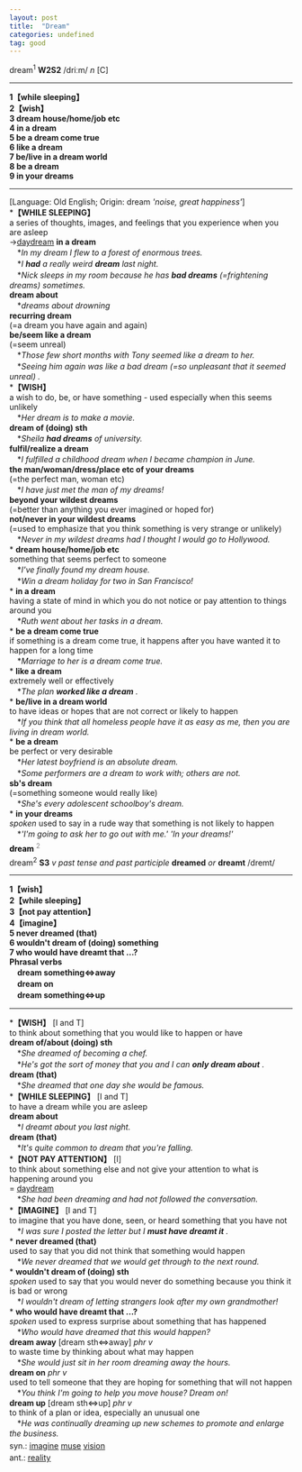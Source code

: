 ```yaml
---
layout: post
title:  "Dream"
categories: undefined
tag: good
---
```

<DIV style="MARGIN: 0px 0px 5px">dream<SUP>1</SUP> <B>W2S2</B> /driːm/ <I>n</I> [C] 
<HR>
<B>1【while sleeping】</B><BR><B>2【wish】</B><BR><B>3 dream house/home/job etc</B><BR><B>4 in a dream</B><BR><B>5 be a dream come true</B><BR><B>6 like a dream</B><BR><B>7 be/live in a dream world</B><BR><B>8 be a dream</B><BR><B>9 in your dreams</B>
<HR>
[Language: Old English; Origin: dream <I>'noise, great happiness'</I>]<BR>*<B>【WHILE SLEEPING】</B><BR>a series of thoughts, images, and feelings that you experience when you are asleep<BR>→<A href="{{ site.baseurl }}/daydream"><U>daydream</U></A> <B>in a dream</B><BR>　*<I>In my dream I flew to a forest of enormous trees.</I><BR>　*<I>I <B>had</B> a really weird <B>dream</B> last night.</I><BR>　*<I>Nick sleeps in my room because he has <B>bad dreams</B> (=frightening dreams) sometimes.</I><BR><B>dream about</B><BR>　*<I>dreams about drowning</I><BR><B>recurring dream</B><BR>(=a dream you have again and again) <BR><B>be/seem like a dream</B><BR>(=seem unreal)<BR>　*<I>Those few short months with Tony seemed like a dream to her.</I><BR>　*<I>Seeing him again was like a bad dream (=so unpleasant that it seemed unreal) .</I><BR>*<B>【WISH】</B><BR>a wish to do, be, or have something - used especially when this seems unlikely<BR>　*<I>Her dream is to make a movie.</I><BR><B>dream of (doing) sth</B><BR>　*<I>Sheila <B>had dreams</B> of university.</I><BR><B>fulfil/realize a dream</B><BR>　*<I>I fulfilled a childhood dream when I became champion in June.</I><BR><B>the man/woman/dress/place etc of your dreams</B><BR>(=the perfect man, woman etc)<BR>　*<I>I have just met the man of my dreams!</I><BR><B>beyond your wildest dreams</B><BR>(=better than anything you ever imagined or hoped for) <BR><B>not/never in your wildest dreams</B><BR>(=used to emphasize that you think something is very strange or unlikely)<BR>　*<I>Never in my wildest dreams had I thought I would go to Hollywood.</I><BR>* <B>dream house/home/job etc</B><BR>something that seems perfect to someone<BR>　*<I>I've finally found my dream house.</I><BR>　*<I>Win a dream holiday for two in San Francisco!</I><BR>* <B>in a dream</B><BR>having a state of mind in which you do not notice or pay attention to things around you<BR>　*<I>Ruth went about her tasks in a dream.</I><BR>* <B>be a dream come true</B><BR>if something is a dream come true, it happens after you have wanted it to happen for a long time<BR>　*<I>Marriage to her is a dream come true.</I><BR>* <B>like a dream</B><BR>extremely well or effectively<BR>　*<I>The plan <B>worked like a dream</B> .</I><BR>* <B>be/live in a dream world</B><BR>to have ideas or hopes that are not correct or likely to happen<BR>　*<I>If you think that all homeless people have it as easy as me, then you are living in dream world.</I><BR>* <B>be a dream</B><BR>be perfect or very desirable<BR>　*<I>Her latest boyfriend is an absolute dream.</I><BR>　*<I>Some performers are a dream to work with; others are not.</I><BR><B>sb's dream</B><BR>(=something someone would really like)<BR>　*<I>She's every adolescent schoolboy's dream.</I><BR>* <B>in your dreams</B><BR><I>spoken</I> used to say in a rude way that something is not likely to happen<BR>　*<I>'I'm going to ask her to go out with me.' 'In your dreams!'</I></DIV>
<DIV style="COLOR: #808080; MARGIN: 0px 0px 5px; LINE-HEIGHT: normal"><SPAN style="FONT-SIZE: 10.5pt; COLOR: #000000; LINE-HEIGHT: normal"><B>dream</B></SPAN> <SUP style="FONT-SIZE: 83%; LINE-HEIGHT: normal">2</SUP> </DIV>
<DIV style="MARGIN: 0px 0px 5px">dream<SUP>2</SUP> <B>S3</B> <I>v past tense and past participle</I> <B>dreamed</B> <I>or</I> <B>dreamt</B> /dremt/
<HR>
<B>1【wish】</B><BR><B>2【while sleeping】</B><BR><B>3【not pay attention】</B><BR><B>4【imagine】</B><BR><B>5 never dreamed (that)</B><BR><B>6 wouldn't dream of (doing) something</B><BR><B>7 who would have dreamt that ...?</B><BR><B>Phrasal verbs</B><BR>　<B>dream something⇔away</B><BR>　<B>dream on</B><BR>　<B>dream something⇔up</B>
<HR>
*<B>【WISH】</B> [I and T]<BR>to think about something that you would like to happen or have<BR><B>dream of/about (doing) sth</B><BR>　*<I>She dreamed of becoming a chef.</I><BR>　*<I>He's got the sort of money that you and I can <B>only dream about</B> .</I><BR><B>dream (that)</B><BR>　*<I>She dreamed that one day she would be famous.</I><BR>*<B>【WHILE SLEEPING】</B> [I and T]<BR>to have a dream while you are asleep<BR><B>dream about</B><BR>　*<I>I dreamt about you last night.</I><BR><B>dream (that)</B><BR>　*<I>It's quite common to dream that you're falling.</I><BR>*<B>【NOT PAY ATTENTION】</B> [I]<BR>to think about something else and not give your attention to what is happening around you<BR>= <A href="{{ site.baseurl }}/daydream"><U>daydream</U></A><BR>　*<I>She had been dreaming and had not followed the conversation.</I><BR>*<B>【IMAGINE】</B> [I and T]<BR>to imagine that you have done, seen, or heard something that you have not<BR>　*<I>I was sure I posted the letter but I <B>must have dreamt it</B> .</I><BR>* <B>never dreamed (that)</B><BR>used to say that you did not think that something would happen<BR>　*<I>We never dreamed that we would get through to the next round.</I><BR>* <B>wouldn't dream of (doing) sth</B><BR><I>spoken</I> used to say that you would never do something because you think it is bad or wrong<BR>　*<I>I wouldn't dream of letting strangers look after my own grandmother!</I><BR>* <B>who would have dreamt that ...?</B><BR><I>spoken</I> used to express surprise about something that has happened<BR>　*<I>Who would have dreamed that this would happen?</I><BR><B>dream away</B> [dream sth⇔away] <I>phr v</I><BR>to waste time by thinking about what may happen<BR>　*<I>She would just sit in her room dreaming away the hours.</I><BR><B>dream on</B> <I>phr v</I><BR>used to tell someone that they are hoping for something that will not happen<BR>　*<I>You think I'm going to help you move house? Dream on!</I><BR><B>dream up</B> [dream sth⇔up] <I>phr v</I><BR>to think of a plan or idea, especially an unusual one<BR>　*<I>He was continually dreaming up new schemes to promote and enlarge the business.</I></DIV>
<DIV style="MARGIN: 0px 0px 5px">
<DIV style="MARGIN: 4px 0px">syn.: <A href="{{ site.baseurl }}/imagine"><U>imagine</U></A> <A href="{{ site.baseurl }}/muse"><U>muse</U></A> <A href="{{ site.baseurl }}/vision"><U>vision</U></A></DIV>
<DIV style="MARGIN: 4px 0px">ant.: <A href="{{ site.baseurl }}/reality"><U>reality</U></A></DIV></DIV>
